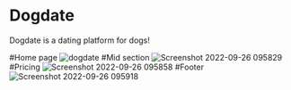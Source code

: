 # Dogdate
Dogdate is a dating platform for dogs!

#Home page
![dogdate](https://user-images.githubusercontent.com/106178483/192190964-29e192be-c1a9-4872-9251-1e7c9b01e382.png)
#Mid section
![Screenshot 2022-09-26 095829](https://user-images.githubusercontent.com/106178483/192191186-c4cd553e-1ae3-4b9e-859f-ae39012da1da.png)
#Pricing
![Screenshot 2022-09-26 095858](https://user-images.githubusercontent.com/106178483/192191191-c1857d0a-7ac4-4a08-a278-535230e5f54a.png)
#Footer
![Screenshot 2022-09-26 095918](https://user-images.githubusercontent.com/106178483/192191198-aa066bb0-fc10-443b-893f-7fc325faf2a1.png)
